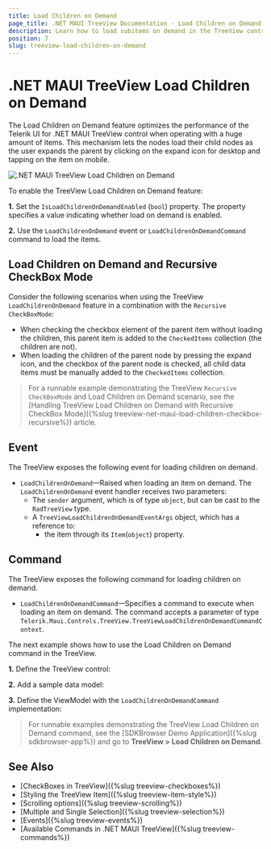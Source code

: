 ```yaml
---
title: Load Children on Demand
page_title: .NET MAUI TreeView Documentation - Load Children on Demand
description: Learn how to load subitems on demand in the TreeView control for .NET MAUI.
position: 7
slug: treeview-load-children-on-demand
---
```


# .NET MAUI TreeView Load Children on Demand

The Load Children on Demand feature optimizes the performance of the Telerik UI for .NET MAUI TreeView control when operating with a huge amount of items. This mechanism lets the nodes load their child nodes as the user expands the parent by clicking on the expand icon for desktop and tapping on the item on mobile.

![.NET MAUI TreeView Load Children on Demand](images/treeview-loadondemand.gif)

To enable the TreeView Load Children on Demand feature:

**1.** Set the `IsLoadChildrenOnDemandEnabled` (`bool`) property. The property specifies a value indicating whether load on demand is enabled.

**2.** Use the `LoadChildrenOnDemand` event or `LoadChildrenOnDemandCommand` command to load the items.

## Load Children on Demand and Recursive CheckBox Mode

Consider the following scenarios when using the TreeView `LoadChildrenOnDemand` feature in a combination with the `Recursive` `CheckBoxMode`:

* When checking the checkbox element of the parent item without loading the children, this parent item is added to the `CheckedItems` collection (the children are not).
* When loading the children of the parent node by pressing the expand icon, and the checkbox of the parent node is checked, all child data items must be manually added to the `CheckedItems` collection.

> For a runnable example demonstrating the TreeView `Recursive` `CheckBoxMode` and Load Children on Demand scenario, see the [Handling TreeView Load Children on Demand with Recursive CheckBox Mode]({%slug treeview-net-maui-load-children-checkbox-recursive%}) article.

## Event

The TreeView exposes the following event for loading children on demand. 

* `LoadChildrenOnDemand`&mdash;Raised when loading an item on demand. The `LoadChildrenOnDemand` event handler receives two parameters:
	* The `sender` argument, which is of type `object`, but can be cast to the `RadTreeView` type.
	* A `TreeViewLoadChildrenOnDemandEventArgs` object, which has a reference to:
		* the item through its `Item`(`object`) property.

## Command

The TreeView exposes the following command for loading children on demand. 

* `LoadChildrenOnDemandCommand`&mdash;Specifies a command to execute when loading an item on demand. The command accepts a parameter of type `Telerik.Maui.Controls.TreeView.TreeViewLoadChildrenOnDemandCommandContext`. 

The next example shows how to use the Load Children on Demand command in the TreeView.

**1.** Define the TreeView control:

<snippet id='treeview-load-children-on-demand-command' />

**2.** Add a sample data model:

<snippet id='treeview-load-command-datamodel' />

**3.** Define the ViewModel with the `LoadChildrenOnDemandCommand` implementation:

<snippet id='load-children-on-demand-command-viewmodel' />

> For runnable examples demonstrating the TreeView Load Children on Demand command, see the [SDKBrowser Demo Application]({%slug sdkbrowser-app%}) and go to **TreeView > Load Children on Demand**.

## See Also

* [CheckBoxes in TreeView]({%slug treeview-checkboxes%})
* [Styling the TreeView Item]({%slug treeview-item-style%})
* [Scrolling options]({%slug treeview-scrolling%})
* [Multiple and Single Selection]({%slug treeview-selection%})
* [Events]({%slug treeview-events%})
* [Available Commands in .NET MAUI TreeView]({%slug treeview-commands%})
